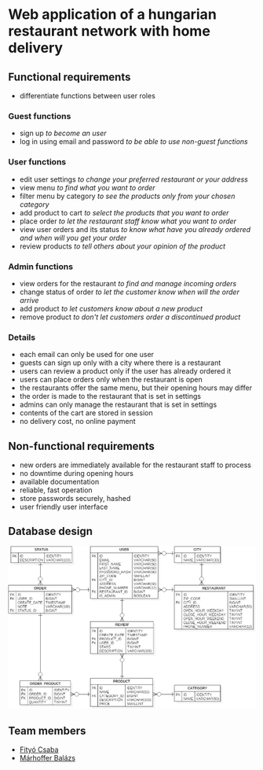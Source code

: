 # Web application of a hungarian restaurant network with home delivery

## Functional requirements

- differentiate functions between user roles

### Guest functions
- sign up *to become an user*
- log in using email and password *to be able to use non-guest functions*

### User functions
- edit user settings *to change your preferred restaurant or your address*
- view menu *to find what you want to order*
- filter menu by category *to see the products only from your chosen category*
- add product to cart *to select the products that you want to order*
- place order *to let the restaurant staff know what you want to order*
- view user orders and its status *to know what have you already ordered and when will you get your order*
- review products *to tell others about your opinion of the product*

### Admin functions
- view orders for the restaurant *to find and manage incoming orders*
- change status of order *to let the customer know when will the order arrive*
- add product *to let customers know about a new product*
- remove product *to don't let customers order a discontinued product*

### Details
- each email can only be used for one user
- guests can sign up only with a city where there is a restaurant
- users can review a product only if the user has already ordered it
- users can place orders only when the restaurant is open
- the restaurants offer the same menu, but their opening hours may differ
- the order is made to the restaurant that is set in settings
- admins can only manage the restaurant that is set in settings
- contents of the cart are stored in session
- no delivery cost, no online payment

## Non-functional requirements

- new orders are immediately available for the restaurant staff to process
- no downtime during opening hours
- available documentation
- reliable, fast operation
- store passwords securely, hashed
- user friendly user interface

## Database design

![Database design](/doc/database_design.png?raw=true)

## Team members

- [Fityó Csaba](https://github.com/fityocsaba96/)
- [Márhoffer Balázs](https://github.com/marhofferbalazs/)
